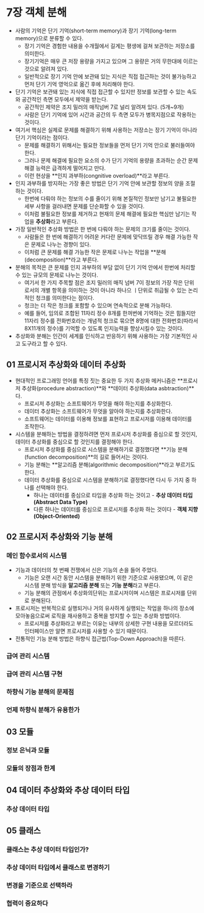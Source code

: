 # 7장 객체 분해

* 사람의 기억은 단기 기억(short-term memory)과 장기 기억(long-term memory)으로 분류할 수 있다.
    * 장기 기억은 경험한 내용을 수개월에서 길게는 평생에 걸쳐 보관하는 저장소를 의미한다.
    * 장기기억은 매우 큰 저장 용량을 가지고 있으며 그 용량은 거의 무한대에 이르는 것으로 알려져 있다.
    * 일반적으로 장기 기억 안에 보관돼 있는 지식은 직접 접근하는 것이 불가능하고 먼저 단기 기억 영억으로 옮긴 후에 처리해야 한다.
* 단기 기억은 보관돼 있는 지식에 직접 접근할 수 있지만 정보를 보관할 수 있는 속도와 공간적인 측면 모두에서 제약을 받는다.
    * 공간적인 제약은 조지 밀러의 매직넘버 7로 널리 알려져 있다. (5개~9개)
    * 사람은 단기 기억에 있어 시간과 공간의 두 측면 모두가 병목지점으로 작용하는 것이다.
* 여기서 핵심은 실제로 문제를 해결하기 위해 사용하는 저장소는 장기 기억이 아니라 단기 기억이라는 점이다.
    * 문제를 해결하기 위해서는 필요한 정보들을 먼저 단기 기억 안으로 불러들여야 한다.
    * 그러나 문제 해결에 필요한 요소의 수가 단기 기억의 용량을 초과하는 순간 문제 해결 능력은 급격하게 떨어지고 만다. 
    * 이런 현상을 **인지 과부하(congnitive overload)**라고 부른다.
* 인지 과부하를 방지하는 가장 좋은 방법은 단기 기억 안에 보관할 정보의 양을 조절하는 것이다.
    * 한번에 다뤄야 하는 정보의 수를 줄이기 위해 본질적인 정보만 남기고 불필요한 세부 사항을 걸러내면 문제를 단순화할 수 있을 것이다.
    * 이처럼 불필요한 정보를 제거하고 현재의 문제 해결에 필요한 핵심만 남기는 작업을 **추상화**라고 부른다.
* 가장 일반적인 추상화 방법은 한 번에 다뤄야 하는 문제의 크기를 줄이는 것이다.
    * 사람들은 한 번에 해결하기 어려운 커다란 문제에 맞닥뜨릴 경우 해결 가능한 작은 문제로 나누는 경향이 있다.
    * 이처럼 큰 문제를 해결 가능한 작은 문제로 나누는 작업을 **분해(decomposition)**라고 부른다.
* 분해의 목적은 큰 문제를 인지 과부하의 부담 없이 단기 기억 안에서 한번에 처리할 수 있는 규모의 문제로 나누는 것이다.
    * 여기서 한 가지 주목할 점은 조지 밀러의 매직 넘버 7이 정보의 가장 작은 단위로서의 개별 항목을 의미하는 것이 아니라 하나으 ㅣ단위로 취급될 수 있는 논리적인 청크를 의미한다는 점이다.
    * 청크는 더 작은 청크를 포함할 수 있으며 연속적으로 분해 가능하다.
    * 예를 들어, 임의로 조합된 11자리 정수 8개를 한꺼번에 기억하는 것은 힘들지만 11자리 정수를 전화번호라는 개념적 청크로 묶으면 8명에 대한 전화번호(따라서 8X11개의 정수)를 기억할 수 있도록 인지능력을 향상시킬수 있는 것이다.
* 추상화와 분해는 인간이 세계를 인식하고 반응하기 위해 사용하는 가장 기본적인 사고 도구라고 할 수 있다.



## 01 프로시저 추상화와 데이터 추상화

* 현대적인 프로그래밍 언어를 특징 짓는 중요한 두 가지 추상화 메커니즘은 **프로시저 추상화(procedure abstraction)**와 **데이터 추상화(data asbtraction)**다.
    * 프로시저 추상화는 소프트웨어가 무엇을 해야 하는지를 추상화한다.
    * 데이터 추상화는 소프트웨어가 무엇을 알아야 하는지를 추상화한다.
    * 소프트웨어는 데이터를 이용해 정보를 표현하고 프로시저를 이용해 데이터를 조작한다.
* 시스템을 분해하는 방법을 결정하려면 먼저 프로시저 추상화를 중심으로 할 것인지, 데이터 추상화를 중심으로 할 것인지를 결정해야 한다.
    * 프로시저 추상화를 중심으로 시스템을 분해하기로 결정했다면 **기능 분해(function decomposition)**의 길로 들어서는 것이다.
    * 기능 분해는 **알고리즘 분해(algorithmic decomposition)**라고 부르기도 한다.
    * 데이터 추상화를 중심으로 시스템을 분해하기로 결정했다면 다시 두 가지 중 하나를 선택해야 한다.
        * 하나는 데이터를 중심으로 타입을 추상화 하는 것이고 - **추상 데이터 타입(Abstract Data Type)**
        * 다른 하나는 데이터를 중심으로 프로시저를 추상화 하는 것이다 - **객체 지향 (Object-Oriented)**



## 02 프로시저 추상화와 기능 분해

### 메인 함수로서의 시스템

* 기능과 데이터의 첫 번째 전쟁에서 신은 기능의 손을 들어 주었다.
    * 기능은 오랜 시간 동안 시스템을 분해하기 위한 기준으로 사용됐으며, 이 같은 시스템 분해 방식을 **알고리즘 분해** 또는 **기능 분해**라고 부른다.
    * 기능 분해의 관점에서 추상화의단위는 프로시저이며 시스템은 프로시저를 단위로 분해된다.
* 프로시저는 반복적으로 실행되거나 거의 유사하게 실행되는 작업을 하나의 장소에 모아놓음으로써 로직을 재사용하고 중복을 방지할 수 있는 추상화 방법이다.
    * 프로시저를 추상화라고 부르는 이유는 내부의 상세한 구현 내용을 모르더라도 인터페이스만 알면 프로시저를 사용할 수 있기 때문이다.
* 전통적인 기능 분해 방법은 하향식 접근법(Top-Down Approach)을 따른다.



### 급여 관리 시스템





### 급여 관리 시스템 구현





### 하향식 기능 분해의 문제점





### 언제 하향식 분해가 유용한가





## 03 모듈

### 정보 은닉과 모듈





### 모듈의 장점과 한계





## 04 데이터 추상화와 추상 데이터 타입

### 추상 데이터 타입





## 05 클래스

### 클래스는 추상 데이터 타입인가?





### 추상 데이터 타입에서 클래스로 변경하기





### 변경을 기준으로 선택하라





### 협력이 중요하다

 
